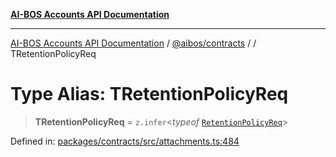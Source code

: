 [**AI-BOS Accounts API Documentation**](../../../README.md)

***

[AI-BOS Accounts API Documentation](../../../README.md) / [@aibos/contracts](../README.md) / [](../README.md) / TRetentionPolicyReq

# Type Alias: TRetentionPolicyReq

> **TRetentionPolicyReq** = `z.infer`\<*typeof* [`RetentionPolicyReq`](../variables/RetentionPolicyReq.md)\>

Defined in: [packages/contracts/src/attachments.ts:484](https://github.com/pohlai88/accounts/blob/48103fb36d28b2b9bfb33472b6de2f719773cde9/packages/contracts/src/attachments.ts#L484)
